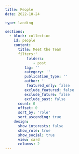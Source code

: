 ```yaml
---
title: People
date: 2022-10-24

type: landing

sections:
  - block: collection
    id: people
    content:
      title: Meet the Team
      filters:'    
      	  folders:
      	     - post
         tag: ''
         category: ''
         publication_type: ''
         author: ''
     	  featured_only: false
         exclude_featured: false
         exclude_future: false
         exclude_past: false
      count: 0
      offset: 0
      sort_by: 'role'
      sort_ascending: true
    design:
      show_interests: false
      show_role: true
      show_social: true
      view: card
      columns: 2
---
```

##
